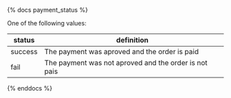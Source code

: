 {% docs payment_status %}
	
One of the following values: 

| status         | definition                                              |
|----------------|---------------------------------------------------------|
| success        | The payment was aproved and the order is paid           |
| fail           | The payment was not aproved and the order is not pais   |


{% enddocs %}